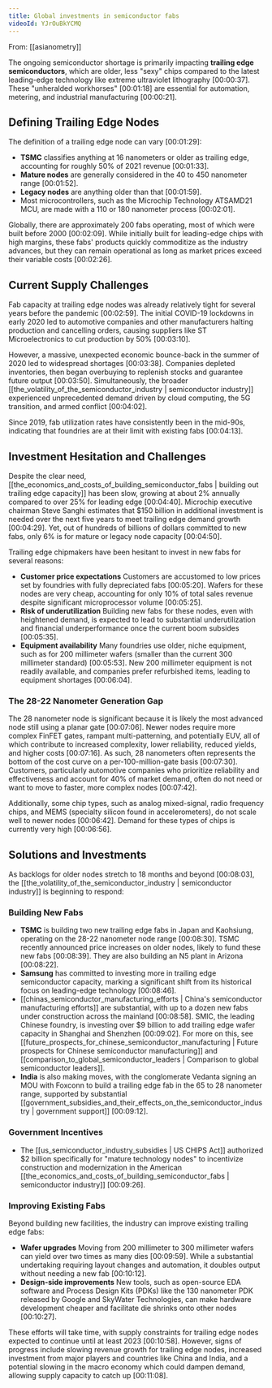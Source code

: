 ```yaml
---
title: Global investments in semiconductor fabs
videoId: YJrOuBkYCMQ
---
```


From: [[asianometry]] <br/> 

The ongoing semiconductor shortage is primarily impacting **trailing edge semiconductors**, which are older, less "sexy" chips compared to the latest leading-edge technology like extreme ultraviolet lithography <a class="yt-timestamp" data-t="00:00:37">[00:00:37]</a>. These "unheralded workhorses" <a class="yt-timestamp" data-t="00:01:18">[00:01:18]</a> are essential for automation, metering, and industrial manufacturing <a class="yt-timestamp" data-t="00:00:21">[00:00:21]</a>.

## Defining Trailing Edge Nodes

The definition of a trailing edge node can vary <a class="yt-timestamp" data-t="00:01:29">[00:01:29]</a>:
*   **TSMC** classifies anything at 16 nanometers or older as trailing edge, accounting for roughly 50% of 2021 revenue <a class="yt-timestamp" data-t="00:01:33">[00:01:33]</a>.
*   **Mature nodes** are generally considered in the 40 to 450 nanometer range <a class="yt-timestamp" data-t="00:01:52">[00:01:52]</a>.
*   **Legacy nodes** are anything older than that <a class="yt-timestamp" data-t="00:01:59">[00:01:59]</a>.
*   Most microcontrollers, such as the Microchip Technology ATSAMD21 MCU, are made with a 110 or 180 nanometer process <a class="yt-timestamp" data-t="00:02:01">[00:02:01]</a>.

Globally, there are approximately 200 fabs operating, most of which were built before 2000 <a class="yt-timestamp" data-t="00:02:09">[00:02:09]</a>. While initially built for leading-edge chips with high margins, these fabs' products quickly commoditize as the industry advances, but they can remain operational as long as market prices exceed their variable costs <a class="yt-timestamp" data-t="00:02:26">[00:02:26]</a>.

## Current Supply Challenges

Fab capacity at trailing edge nodes was already relatively tight for several years before the pandemic <a class="yt-timestamp" data-t="00:02:59">[00:02:59]</a>. The initial COVID-19 lockdowns in early 2020 led to automotive companies and other manufacturers halting production and cancelling orders, causing suppliers like ST Microelectronics to cut production by 50% <a class="yt-timestamp" data-t="00:03:10">[00:03:10]</a>.

However, a massive, unexpected economic bounce-back in the summer of 2020 led to widespread shortages <a class="yt-timestamp" data-t="00:03:38">[00:03:38]</a>. Companies depleted inventories, then began overbuying to replenish stocks and guarantee future output <a class="yt-timestamp" data-t="00:03:50">[00:03:50]</a>. Simultaneously, the broader [[the_volatility_of_the_semiconductor_industry | semiconductor industry]] experienced unprecedented demand driven by cloud computing, the 5G transition, and armed conflict <a class="yt-timestamp" data-t="00:04:02">[00:04:02]</a>.

Since 2019, fab utilization rates have consistently been in the mid-90s, indicating that foundries are at their limit with existing fabs <a class="yt-timestamp" data-t="00:04:13">[00:04:13]</a>.

## Investment Hesitation and Challenges

Despite the clear need, [[the_economics_and_costs_of_building_semiconductor_fabs | building out trailing edge capacity]] has been slow, growing at about 2% annually compared to over 25% for leading edge <a class="yt-timestamp" data-t="00:04:40">[00:04:40]</a>. Microchip executive chairman Steve Sanghi estimates that $150 billion in additional investment is needed over the next five years to meet trailing edge demand growth <a class="yt-timestamp" data-t="00:04:29">[00:04:29]</a>. Yet, out of hundreds of billions of dollars committed to new fabs, only 6% is for mature or legacy node capacity <a class="yt-timestamp" data-t="00:04:50">[00:04:50]</a>.

Trailing edge chipmakers have been hesitant to invest in new fabs for several reasons:
*   **Customer price expectations** Customers are accustomed to low prices set by foundries with fully depreciated fabs <a class="yt-timestamp" data-t="00:05:20">[00:05:20]</a>. Wafers for these nodes are very cheap, accounting for only 10% of total sales revenue despite significant microprocessor volume <a class="yt-timestamp" data-t="00:05:25">[00:05:25]</a>.
*   **Risk of underutilization** Building new fabs for these nodes, even with heightened demand, is expected to lead to substantial underutilization and financial underperformance once the current boom subsides <a class="yt-timestamp" data-t="00:05:35">[00:05:35]</a>.
*   **Equipment availability** Many foundries use older, niche equipment, such as for 200 millimeter wafers (smaller than the current 300 millimeter standard) <a class="yt-timestamp" data-t="00:05:53">[00:05:53]</a>. New 200 millimeter equipment is not readily available, and companies prefer refurbished items, leading to equipment shortages <a class="yt-timestamp" data-t="00:06:04">[00:06:04]</a>.

### The 28-22 Nanometer Generation Gap

The 28 nanometer node is significant because it is likely the most advanced node still using a planar gate <a class="yt-timestamp" data-t="00:07:06">[00:07:06]</a>. Newer nodes require more complex FinFET gates, rampant multi-patterning, and potentially EUV, all of which contribute to increased complexity, lower reliability, reduced yields, and higher costs <a class="yt-timestamp" data-t="00:07:16">[00:07:16]</a>. As such, 28 nanometers often represents the bottom of the cost curve on a per-100-million-gate basis <a class="yt-timestamp" data-t="00:07:30">[00:07:30]</a>. Customers, particularly automotive companies who prioritize reliability and effectiveness and account for 40% of market demand, often do not need or want to move to faster, more complex nodes <a class="yt-timestamp" data-t="00:07:42">[00:07:42]</a>.

Additionally, some chip types, such as analog mixed-signal, radio frequency chips, and MEMS (specialty silicon found in accelerometers), do not scale well to newer nodes <a class="yt-timestamp" data-t="00:06:42">[00:06:42]</a>. Demand for these types of chips is currently very high <a class="yt-timestamp" data-t="00:06:56">[00:06:56]</a>.

## Solutions and Investments

As backlogs for older nodes stretch to 18 months and beyond <a class="yt-timestamp" data-t="00:08:03">[00:08:03]</a>, the [[the_volatility_of_the_semiconductor_industry | semiconductor industry]] is beginning to respond:

### Building New Fabs
*   **TSMC** is building two new trailing edge fabs in Japan and Kaohsiung, operating on the 28-22 nanometer node range <a class="yt-timestamp" data-t="00:08:30">[00:08:30]</a>. TSMC recently announced price increases on older nodes, likely to fund these new fabs <a class="yt-timestamp" data-t="00:08:39">[00:08:39]</a>. They are also building an N5 plant in Arizona <a class="yt-timestamp" data-t="00:08:22">[00:08:22]</a>.
*   **Samsung** has committed to investing more in trailing edge semiconductor capacity, marking a significant shift from its historical focus on leading-edge technology <a class="yt-timestamp" data-t="00:08:46">[00:08:46]</a>.
*   [[chinas_semiconductor_manufacturing_efforts | China's semiconductor manufacturing efforts]] are substantial, with up to a dozen new fabs under construction across the mainland <a class="yt-timestamp" data-t="00:08:58">[00:08:58]</a>. SMIC, the leading Chinese foundry, is investing over $9 billion to add trailing edge wafer capacity in Shanghai and Shenzhen <a class="yt-timestamp" data-t="00:09:02">[00:09:02]</a>. For more on this, see [[future_prospects_for_chinese_semiconductor_manufacturing | Future prospects for Chinese semiconductor manufacturing]] and [[comparison_to_global_semiconductor_leaders | Comparison to global semiconductor leaders]].
*   **India** is also making moves, with the conglomerate Vedanta signing an MOU with Foxconn to build a trailing edge fab in the 65 to 28 nanometer range, supported by substantial [[government_subsidies_and_their_effects_on_the_semiconductor_industry | government support]] <a class="yt-timestamp" data-t="00:09:12">[00:09:12]</a>.

### Government Incentives
*   The [[us_semiconductor_industry_subsidies | US CHIPS Act]] authorized $2 billion specifically for "mature technology nodes" to incentivize construction and modernization in the American [[the_economics_and_costs_of_building_semiconductor_fabs | semiconductor industry]] <a class="yt-timestamp" data-t="00:09:26">[00:09:26]</a>.

### Improving Existing Fabs
Beyond building new facilities, the industry can improve existing trailing edge fabs:
*   **Wafer upgrades** Moving from 200 millimeter to 300 millimeter wafers can yield over two times as many dies <a class="yt-timestamp" data-t="00:09:59">[00:09:59]</a>. While a substantial undertaking requiring layout changes and automation, it doubles output without needing a new fab <a class="yt-timestamp" data-t="00:10:12">[00:10:12]</a>.
*   **Design-side improvements** New tools, such as open-source EDA software and Process Design Kits (PDKs) like the 130 nanometer PDK released by Google and SkyWater Technologies, can make hardware development cheaper and facilitate die shrinks onto other nodes <a class="yt-timestamp" data-t="00:10:27">[00:10:27]</a>.

These efforts will take time, with supply constraints for trailing edge nodes expected to continue until at least 2023 <a class="yt-timestamp" data-t="00:10:58">[00:10:58]</a>. However, signs of progress include slowing revenue growth for trailing edge nodes, increased investment from major players and countries like China and India, and a potential slowing in the macro economy which could dampen demand, allowing supply capacity to catch up <a class="yt-timestamp" data-t="00:11:08">[00:11:08]</a>.